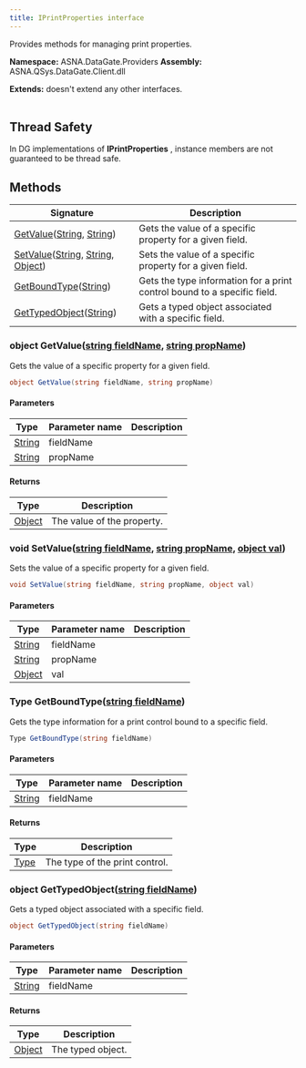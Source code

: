 ```yaml
---
title: IPrintProperties interface
---
```


Provides methods for managing print properties.

**Namespace:** ASNA.DataGate.Providers
**Assembly:** ASNA.QSys.DataGate.Client.dll

**Extends:** doesn't extend any other interfaces.
<br>
<br>
## Thread Safety

In DG implementations of **IPrintProperties** , instance members are not guaranteed to be thread safe.

## Methods

| Signature | Description |
| --- | --- |
| [GetValue](#getvalue-string-string-)([String](https://docs.microsoft.com/en-us/dotnet/api/system.string), [String](https://docs.microsoft.com/en-us/dotnet/api/system.string)) | Gets the value of a specific property for a given field.
| [SetValue](#setvalue-string-string-object-)([String](https://docs.microsoft.com/en-us/dotnet/api/system.string), [String](https://docs.microsoft.com/en-us/dotnet/api/system.string), [Object](https://docs.microsoft.com/en-us/dotnet/api/system.object)) | Sets the value of a specific property for a given field.
| [GetBoundType](#getboundtype-string-)([String](https://docs.microsoft.com/en-us/dotnet/api/system.string)) | Gets the type information for a print control bound to a specific field.
| [GetTypedObject](#gettypedobject-string-)([String](https://docs.microsoft.com/en-us/dotnet/api/system.string)) | Gets a typed object associated with a specific field.

### object GetValue([string fieldName](https://learn.microsoft.com/en-us/dotnet/api/system.string?view=net-8.0), [string propName](https://learn.microsoft.com/en-us/dotnet/api/system.string?view=net-8.0))

Gets the value of a specific property for a given field.

```cs
object GetValue(string fieldName, string propName)
```

#### Parameters

| Type | Parameter name | Description
| --- | --- | ---
| [String](https://docs.microsoft.com/en-us/dotnet/api/system.string) | fieldName | 
| [String](https://docs.microsoft.com/en-us/dotnet/api/system.string) | propName | 

#### Returns

| Type | Description
| --- | ---
| [Object](https://docs.microsoft.com/en-us/dotnet/api/system.object) | The value of the property.

### void SetValue([string fieldName](https://learn.microsoft.com/en-us/dotnet/api/system.string?view=net-8.0), [string propName](https://learn.microsoft.com/en-us/dotnet/api/system.string?view=net-8.0), [object val](https://docs.microsoft.com/en-us/dotnet/api/system.object))

Sets the value of a specific property for a given field.

```cs
void SetValue(string fieldName, string propName, object val)
```

#### Parameters

| Type | Parameter name | Description
| --- | --- | ---
| [String](https://docs.microsoft.com/en-us/dotnet/api/system.string) | fieldName | 
| [String](https://docs.microsoft.com/en-us/dotnet/api/system.string) | propName | 
| [Object](https://docs.microsoft.com/en-us/dotnet/api/system.object) | val | 

### Type GetBoundType([string fieldName](https://learn.microsoft.com/en-us/dotnet/api/system.string?view=net-8.0))

Gets the type information for a print control bound to a specific field.

```cs
Type GetBoundType(string fieldName)
```

#### Parameters

| Type | Parameter name | Description
| --- | --- | ---
| [String](https://docs.microsoft.com/en-us/dotnet/api/system.string) | fieldName | 

#### Returns

| Type | Description
| --- | ---
| [Type](https://docs.microsoft.com/en-us/dotnet/api/system.type) | The type of the print control.

### object GetTypedObject([string fieldName](https://learn.microsoft.com/en-us/dotnet/api/system.string?view=net-8.0))

Gets a typed object associated with a specific field.

```cs
object GetTypedObject(string fieldName)
```

#### Parameters

| Type | Parameter name | Description
| --- | --- | ---
| [String](https://docs.microsoft.com/en-us/dotnet/api/system.string) | fieldName | 

#### Returns

| Type | Description
| --- | ---
| [Object](https://docs.microsoft.com/en-us/dotnet/api/system.object) | The typed object.
